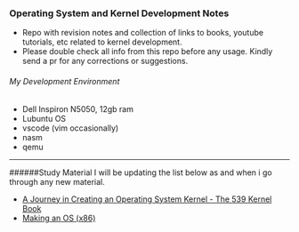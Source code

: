 ### Operating System and Kernel Development Notes
- Repo with revision notes and collection of links to books, youtube tutorials, etc related to kernel development.
- Please double check all info from this repo before any usage. Kindly send a pr for any corrections or suggestions.

###### My Development Environment
- Dell Inspiron N5050, 12gb ram
- Lubuntu OS
- vscode (vim occasionally)
- nasm
- qemu

---
######Study Material
I will be updating the list below as and when i go through any new material.
- [A Journey in Creating an Operating System Kernel - The 539 Kernel Book](https://539kernel.com/)
- [Making an OS (x86)](https://www.youtube.com/playlist?list=PLm3B56ql_akNcvH8vvJRYOc7TbYhRs19M)

